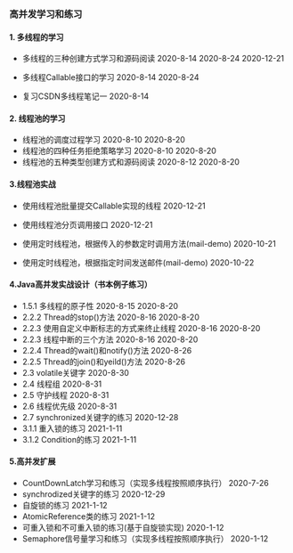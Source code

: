 ### 高并发学习和练习


#### 1. 多线程的学习

* 多线程的三种创建方式学习和源码阅读 2020-8-14 2020-8-24 2020-12-21

* 多线程Callable接口的学习 2020-8-14 2020-8-24
* 复习CSDN多线程笔记一 2020-8-14


#### 2. 线程池的学习

* 线程池的调度过程学习 2020-8-10 2020-8-20
* 线程池的四种任务拒绝策略学习 2020-8-10 2020-8-20
* 线程池的五种类型创建方式和源码阅读 2020-8-12 2020-8-20


#### 3.线程池实战

* 使用线程池批量提交Callable实现的线程 2020-12-21
* 使用线程池分页调用接口 2020-12-21

* 使用定时线程池，根据传入的参数定时调用方法(mail-demo) 2020-10-21
* 使用定时线程池，根据指定时间发送邮件(mail-demo)  2020-10-22


#### 4.Java高并发实战设计（书本例子练习）

* 1.5.1 多线程的原子性 2020-8-15 2020-8-20
* 2.2.2 Thread的stop()方法 2020-8-16 2020-8-20
* 2.2.3 使用自定义中断标志的方式来终止线程 2020-8-16 2020-8-20
* 2.2.3 线程中断的三个方法 2020-8-16 2020-8-20
* 2.2.4 Thread的wait()和notify()方法 2020-8-26
* 2.2.5 Thread的join()和yeild()方法 2020-8-26
* 2.3 volatile关键字 2020-8-30
* 2.4 线程组 2020-8-31
* 2.5 守护线程 2020-8-31
* 2.6 线程优先级 2020-8-31
* 2.7 synchronized关键字的练习 2020-12-28
* 3.1.1 重入锁的练习 2021-1-11
* 3.1.2 Condition的练习 2021-1-11



#### 5.高并发扩展

* CountDownLatch学习和练习（实现多线程按照顺序执行） 2020-7-26
* synchrodized关键字的练习 2020-12-29
* 自旋锁的练习 2021-1-12
* AtomicReference类的练习 2021-1-12
* 可重入锁和不可重入锁的练习(基于自旋锁实现) 2020-1-12
* Semaphore信号量学习和练习（实现多线程按照顺序执行） 2020-1-12



